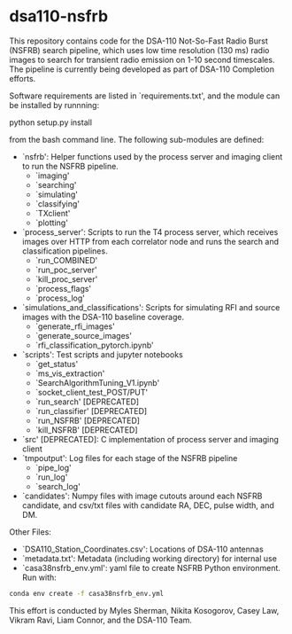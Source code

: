 # dsa110-nsfrb

This repository contains code for the DSA-110 Not-So-Fast Radio Burst (NSFRB) search pipeline, which uses low time resolution (130 ms) radio images to search for transient radio emission on 1-10 second timescales. The pipeline is currently being developed as part of DSA-110 Completion efforts.

Software requirements are listed in `requirements.txt', and the module can be installed by runnning:

python setup.py install

from the bash command line. The following sub-modules are defined:

- `nsfrb': Helper functions used by the process server and imaging client to run the NSFRB pipeline.
	- `imaging'
	- `searching'
	- `simulating'
	- `classifying'
	- `TXclient'
	- `plotting'
- `process_server': Scripts to run the T4 process server, which receives images over HTTP from each correlator node and runs the search and classification pipelines.
	- `run_COMBINED'
	- `run_poc_server'
	- `kill_proc_server'
	- `process_flags'
	- `process_log'
- `simulations_and_classifications': Scripts for simulating RFI and source images with the DSA-110 baseline coverage.
	- `generate_rfi_images'
	- `generate_source_images'
	- `rfi_classification_pytorch.ipynb'
- `scripts': Test scripts and jupyter notebooks
	- `get_status'
	- `ms_vis_extraction'
	- `SearchAlgorithmTuning_V1.ipynb'
	- `socket_client_test_POST/PUT'
	- `run_search' [DEPRECATED]
	- `run_classifier' [DEPRECATED]
	- `run_NSFRB' [DEPRECATED]
	- `kill_NSFRB' [DEPRECATED]
- `src' [DEPRECATED]: C implementation of process server and imaging client
- `tmpoutput': Log files for each stage of the NSFRB pipeline
	- `pipe_log'
	- `run_log'
	- `search_log'
- `candidates': Numpy files with image cutouts around each NSFRB candidate, and csv/txt files with candidate RA, DEC, pulse width, and DM.

Other Files:

- `DSA110_Station_Coordinates.csv': Locations of DSA-110 antennas
- `metadata.txt': Metadata (including working directory) for internal use
- `casa38nsfrb_env.yml': yaml file to create NSFRB Python environment. Run with:

```bash
conda env create -f casa38nsfrb_env.yml
```

This effort is conducted by Myles Sherman, Nikita Kosogorov, Casey Law, Vikram Ravi, Liam Connor, and the DSA-110 Team.

